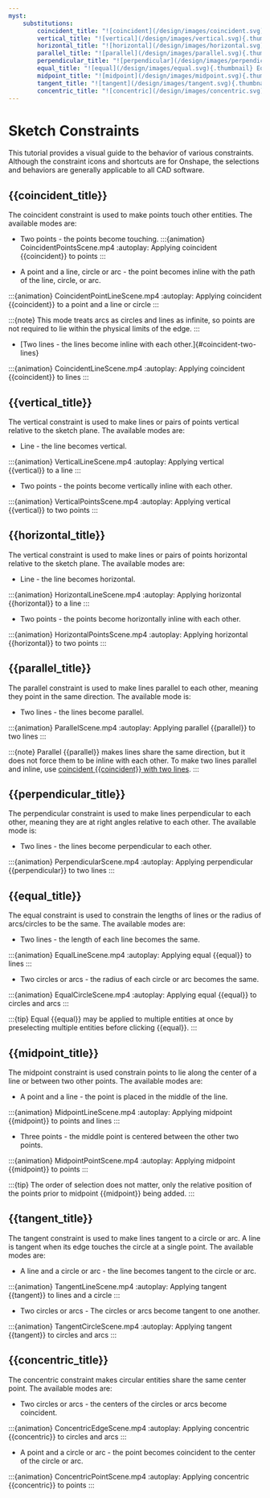 ```yaml
---
myst:
    substitutions:
        coincident_title: "![coincident](/design/images/coincident.svg){.thumbnail} Coincident (i)"
        vertical_title: "![vertical](/design/images/vertical.svg){.thumbnail} Vertical (v)"
        horizontal_title: "![horizontal](/design/images/horizontal.svg){.thumbnail} Horizontal (h)"
        parallel_title: "![parallel](/design/images/parallel.svg){.thumbnail} Parallel (b)"
        perpendicular_title: "![perpendicular](/design/images/perpendicular.svg){.thumbnail} Perpendicular (Shift + l)"
        equal_title: "![equal](/design/images/equal.svg){.thumbnail} Equal (e)"
        midpoint_title: "![midpoint](/design/images/midpoint.svg){.thumbnail} Midpoint (Shift + m)"
        tangent_title: "![tangent](/design/images/tangent.svg){.thumbnail} Tangent (t)"
        concentric_title: "![concentric](/design/images/concentric.svg){.thumbnail} Concentric (Shift + o)"
---
```


# Sketch Constraints
This tutorial provides a visual guide to the behavior of various constraints. Although the constraint icons and shortcuts are for Onshape, the selections and behaviors are generally applicable to all CAD software.

## {{coincident_title}}
The coincident constraint is used to make points touch other entities. The available modes are:
* Two points - the points become touching.
:::{animation} CoincidentPointsScene.mp4
:autoplay:
Applying coincident {{coincident}} to points
:::

* A point and a line, circle or arc - the point becomes inline with the path of the line, circle, or arc.

:::{animation} CoincidentPointLineScene.mp4
:autoplay:
Applying coincident {{coincident}} to a point and a line or circle
:::

:::{note} This mode treats arcs as circles and lines as infinite, so points are not required to lie within the physical limits of the edge.
:::

* [Two lines - the lines become inline with each other.]{#coincident-two-lines}

:::{animation} CoincidentLineScene.mp4
:autoplay:
Applying coincident {{coincident}} to lines
:::

## {{vertical_title}}
The vertical constraint is used to make lines or pairs of points vertical relative to the sketch plane. The available modes are:
* Line - the line becomes vertical.

:::{animation} VerticalLineScene.mp4
:autoplay:
Applying vertical {{vertical}} to a line
:::

* Two points - the points become vertically inline with each other.

:::{animation} VerticalPointsScene.mp4
:autoplay:
Applying vertical {{vertical}} to two points
:::

## {{horizontal_title}}
The vertical constraint is used to make lines or pairs of points horizontal relative to the sketch plane. The available modes are:
* Line - the line becomes horizontal.

:::{animation} HorizontalLineScene.mp4
:autoplay:
Applying horizontal {{horizontal}} to a line
:::

* Two points - the points become horizontally inline with each other.

:::{animation} HorizontalPointsScene.mp4
:autoplay:
Applying horizontal {{horizontal}} to two points
:::

## {{parallel_title}}
The parallel constraint is used to make lines parallel to each other, meaning they point in the same direction. The available mode is:
* Two lines - the lines become parallel.

:::{animation} ParallelScene.mp4
:autoplay:
Applying parallel {{parallel}} to two lines
:::


:::{note} Parallel {{parallel}} makes lines share the same direction, but it does not force them to be inline with each other. 
    To make two lines parallel and inline, use [coincident {{coincident}} with two lines](#coincident-two-lines).
:::

## {{perpendicular_title}}
The perpendicular constraint is used to make lines perpendicular to each other, meaning they are at right angles relative to each other. The available mode is:
* Two lines - the lines become perpendicular to each other.

:::{animation} PerpendicularScene.mp4
:autoplay:
Applying perpendicular {{perpendicular}} to two lines
:::


## {{equal_title}}
The equal constraint is used to constrain the lengths of lines or the radius of arcs/circles to be the same. The available modes are:
* Two lines - the length of each line becomes the same.

:::{animation} EqualLineScene.mp4
:autoplay:
Applying equal {{equal}} to lines
:::

* Two circles or arcs - the radius of each circle or arc becomes the same.

:::{animation} EqualCircleScene.mp4
:autoplay:
Applying equal {{equal}} to circles and arcs
:::

:::{tip} Equal {{equal}} may be applied to multiple entities at once by preselecting multiple entities before clicking {{equal}}.
:::

## {{midpoint_title}}
The midpoint constraint is used constrain points to lie along the center of a line or between two other points. The available modes are:
* A point and a line - the point is placed in the middle of the line.

:::{animation} MidpointLineScene.mp4
:autoplay:
Applying midpoint {{midpoint}} to points and lines
:::

* Three points - the middle point is centered between the other two points.

:::{animation} MidpointPointScene.mp4
:autoplay:
Applying midpoint {{midpoint}} to points
:::

:::{tip} The order of selection does not matter, only the relative position of the points prior to midpoint {{midpoint}} being added.
:::


## {{tangent_title}}
The tangent constraint is used to make lines tangent to a circle or arc. A line is tangent when its edge touches the circle at a single point. The available modes are:
* A line and a circle or arc - the line becomes tangent to the circle or arc.

:::{animation} TangentLineScene.mp4
:autoplay:
Applying tangent {{tangent}} to lines and a circle
:::

* Two circles or arcs - The circles or arcs become tangent to one another.

:::{animation} TangentCircleScene.mp4
:autoplay:
Applying tangent {{tangent}} to circles and arcs
:::

## {{concentric_title}}
The concentric constraint makes circular entities share the same center point. The available modes are:
* Two circles or arcs - the centers of the circles or arcs become coincident.

:::{animation} ConcentricEdgeScene.mp4
:autoplay:
Applying concentric {{concentric}} to circles and arcs
:::

* A point and a circle or arc - the point becomes coincident to the center of the circle or arc.

:::{animation} ConcentricPointScene.mp4
:autoplay:
Applying concentric {{concentric}} to points
:::

<!-- * Two points - the points become coincident. -->